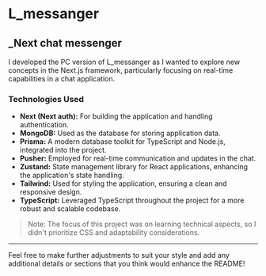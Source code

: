 # L_messanger

## _Next chat messenger

I developed the PC version of L_messanger as I wanted to explore new concepts in the Next.js framework, particularly focusing on real-time capabilities in a chat application.

### Technologies Used

- **Next (Next auth):** For building the application and handling authentication.
- **MongoDB:** Used as the database for storing application data.
- **Prisma:** A modern database toolkit for TypeScript and Node.js, integrated into the project.
- **Pusher:** Employed for real-time communication and updates in the chat.
- **Zustand:** State management library for React applications, enhancing the application's state handling.
- **Tailwind:** Used for styling the application, ensuring a clean and responsive design.
- **TypeScript:** Leveraged TypeScript throughout the project for a more robust and scalable codebase.

> Note: The focus of this project was on learning technical aspects, so I didn't prioritize CSS and adaptability considerations.

---

Feel free to make further adjustments to suit your style and add any additional details or sections that you think would enhance the README!
